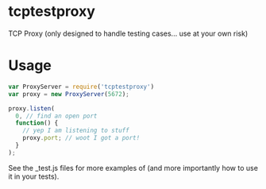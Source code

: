 # tcptestproxy

TCP Proxy (only designed to handle testing cases... use at your own risk)

# Usage

```js
var ProxyServer = require('tcptestproxy')
var proxy = new ProxyServer(5672);

proxy.listen(
  0, // find an open port 
  function() {
    // yep I am listening to stuff
    proxy.port; // woot I got a port!
  }
);

```

See the _test.js files for more examples of (and more importantly how to use it in your tests).

